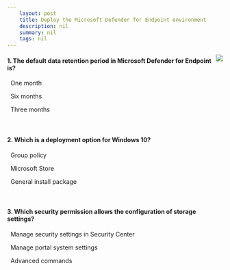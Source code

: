 ```yaml
---
    layout: post
    title: Deploy the Microsoft Defender for Endpoint environment 
    description: nil
    summary: nil
    tags: nil
---
```



 <a target="_blank" href="https://docs.microsoft.com/en-us/learn/modules/deploy-microsoft-defender-for-endpoints-environment/8-knowledge-check/"><i class="fas fa-external-link-alt"></i> </a>
 <img align="right" src="https://docs.microsoft.com/en-us/learn/achievements/deploy-the-microsoft-defender-for-endpoints-environment.svg">
####  1. The default data retention period in Microsoft Defender for Endpoint is?


<i class='far fa-square'></i> &nbsp;&nbsp;One month

<i class='fas fa-check-square' style='color: Dodgerblue;'></i> &nbsp;&nbsp;Six months

<i class='far fa-square'></i> &nbsp;&nbsp;Three months
<br />
<br />
<br />

####  2. Which is a deployment option for Windows 10?


<i class='fas fa-check-square' style='color: Dodgerblue;'></i> &nbsp;&nbsp;Group policy

<i class='far fa-square'></i> &nbsp;&nbsp;Microsoft Store

<i class='far fa-square'></i> &nbsp;&nbsp;General install package
<br />
<br />
<br />

####  3. Which security permission allows the configuration of storage settings?


<i class='far fa-square'></i> &nbsp;&nbsp;Manage security settings in Security Center

<i class='fas fa-check-square' style='color: Dodgerblue;'></i> &nbsp;&nbsp;Manage portal system settings

<i class='far fa-square'></i> &nbsp;&nbsp;Advanced commands
<br />
<br />
<br />
